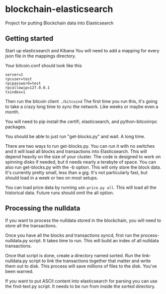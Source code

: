 # blockchain-elasticsearch
Project for putting Blockchain data into Elasticsearch

## Getting started

Start up elasticsearch and Kibana
You will need to add a mapping for every json file in the mappings
directory.

Your bitcoin.conf should look like this

```
server=1
rpcuser=test
rpcpassword=test
rpcallowip=127.0.0.1
txindex=1
```

Then run the bitcoin client
`./bitcoind`
The first time you run this, it's going to take a crazy long time to sync
the network. Like weeks or maybe even a month.

You will need to pip install the certifi, elasticsearch, and
python-bitcoinrpc packages.

You should be able to just run "get-blocks.py" and wait. A long time.

There are two ways to run get-blocks.py. You can run it with no switches
and it will load all blocks and transactions into Elasticsearch. This will
depend heavily on the size of your cluster. The code is designed to work on
spinning disks if needed, but it needs nearly a terabyte of space. You can
also run get-blocks.py with the -b option. This will only store the block
data. It's currently pretty small, less than a gig. It's not particularly
fast, but should load in a week or two on most setups.

You can load price data by running `add-price.py all`. This will load all
the historical data. Future runs should omit the all option.

## Processing the nulldata
If you want to process the nulldata stored in the blockchain, you will need
to store all the transactions.

Once you have all the blocks and transactions syncd, first run the
process-nulldata.py script. It takes time to run. This will build an index
of all nulldata transactions.

Once that script is done, create a directory named sorted. Run the
link-nulldata.py script to link the transactions together that matter and
write them out to disk. This process will save millions of files to the
disk. You've been warned.

If you want to put ASCII content into elasticsearch for parsing you can use
the find-text.py script. It needs to be run from inside the sorted
directory.
